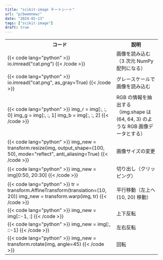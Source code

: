 ```yaml
---
title: "scikit-image チートシート"
url: "p/bwemnew/"
date: "2024-02-13"
tags: ["scikit-image"]
draft: true
---
```


<table>
  <tr>
    <th>コード</th><th>説明</th>
  </tr>
  <tr>
    <td>
{{< code lang="python" >}}
io.imread("cat.png")
{{< /code >}}
    </td>
    <td>画像を読み込む（3 次元 NumPy 配列になる）</td>
  </tr>
  <tr>
    <td>
{{< code lang="python" >}}
io.imread("cat.png", as_gray=True)
{{< /code >}}
    </td>
    <td>グレースケールで画像を読み込む</td>
  </tr>
  <tr>
    <td>
{{< code lang="python" >}}
img_r = img[:, :, 0]
img_g = img[:, :, 1]
img_b = img[:, :, 2]
{{< /code >}}
    </td>
    <td>RGB の情報を抽出する（img.shape は (64, 64, 3) のような RGB 画像データとする）</td>
  </tr>
  <tr>
    <td>
{{< code lang="python" >}}
img_new = transform.resize(img,
    output_shape=(100, 50),
    mode="reflect",
    anti_aliasing=True)
{{< /code >}}
    </td>
    <td>画像サイズの変更</td>
  </tr>
  <tr>
    <td>
{{< code lang="python" >}}
img_new = img[0:50, 20:30]
{{< /code >}}
    </td>
    <td>切り出し（クリッピング）</td>
  </tr>
  <tr>
    <td>
{{< code lang="python" >}}
tr = transform.AffineTransform(translation=(10, 20))
img_new = transform.warp(img, tr)
{{< /code >}}
    </td>
    <td>平行移動（左上へ (10, 20) 移動）</td>
  </tr>
  <tr>
    <td>
{{< code lang="python" >}}
img_new = img[::-1, :]
{{< /code >}}
    </td>
    <td>上下反転</td>
  </tr>
  <tr>
    <td>
{{< code lang="python" >}}
img_new = img[:, ::-1]
{{< /code >}}
    </td>
    <td>左右反転</td>
  </tr>
  <tr>
    <td>
{{< code lang="python" >}}
img_new = transform.rotate(img, angle=45)
{{< /code >}}
    </td>
    <td>回転</td>
  </tr>
</table>

